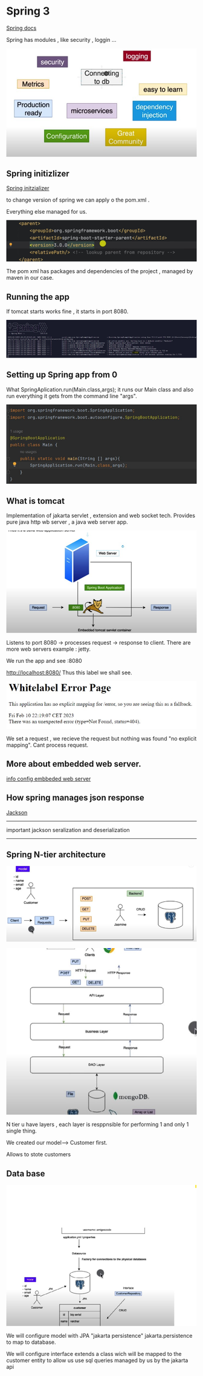 # Spring 3

[Spring docs](https://spring.io/projects/spring-boot)

Spring has modules , like security , loggin ...

![alt](./img/alt.jpg)

## Spring initizlizer

[Spring initzializer](https://start.spring.io/)

to change version of spring we can apply o the pom.xml .

Everything else managed for us.

![](./img/pom.jpg)

The pom xml has packages and dependencies of the project , managed by maven in our case.


## Running the app


If tomcat starts works fine , it starts in port 8080.

![alt](./img/tom.jpg)


## Setting up Spring app from 0
What SpringAplication.run(Main.class,args); it runs our Main class and also run everything it gets from the command line "args".

![alt](./img/setupSpring.jpg)

## What is tomcat

Implementation of jakarta servlet , extension and web socket tech.
Provides pure java http wb server , a java web server app.

![alt](./img/tomcat.jpg)

Listens to port 8080 -> processes request -> response to client.
There are more web servers example : jetty.

We run the app and see :8080

[http://localhost:8080/](http://localhost:8080/)
Thus this label we shall see.

![alt](./img/white.jpg)

We set a request , we recieve the request but nothing was found "no explicit mapping".
Cant process request.


## More about embedded web server.
[info config embbeded web server](https://docs.spring.io/spring-boot/docs/current/reference/html/howto.html#howto.webserver)

## How spring manages json response

[Jackson](https://github.com/FasterXML/jackson)

----------
important jackson seralization and deserialization

----------



## Spring N-tier architecture

![alt](./img/ntier.jpg)

![alt](./img/dao.jpg)

N tier u have layers , each layer is resppnsible for performing 1 and only 1 single thing.

We created our model--> Customer first.

Allows to stote customers 
## Data base


![alt](./img/db.jpg)

We will configure model with JPA "jakarta persistence" jakarta.persistence to map to database.

We will configure interface extends a class wich will be mapped to the customer entity to allow us use sql queries managed by us by the jakarta api
